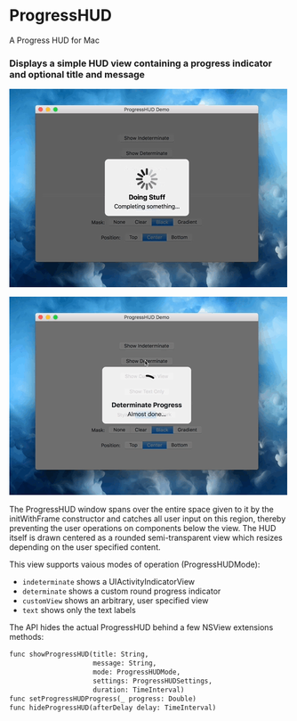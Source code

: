# ProgressHUD
A Progress HUD for Mac


### Displays a simple HUD view containing a progress indicator and optional title and message
 
 ![Indeterminate](hud-indeterminate.gif)
 
 ![Determinate](hud-determinate.gif)

The ProgressHUD window spans over the entire space given to it by the initWithFrame constructor and catches all
user input on this region, thereby preventing the user operations on components below the view. The HUD itself is
drawn centered as a rounded semi-transparent view which resizes depending on the user specified content.

This view supports vaious modes of operation (ProgressHUDMode):
 - `indeterminate` shows a UIActivityIndicatorView
 - `determinate` shows a custom round progress indicator
 - `customView` shows an arbitrary, user specified view
 - `text` shows only the text labels

The API hides the actual ProgressHUD behind a few NSView extensions methods:
```
func showProgressHUD(title: String, 
                     message: String, 
                     mode: ProgressHUDMode, 
                     settings: ProgressHUDSettings, 
                     duration: TimeInterval)
func setProgressHUDProgress(_ progress: Double)
func hideProgressHUD(afterDelay delay: TimeInterval) 
```
